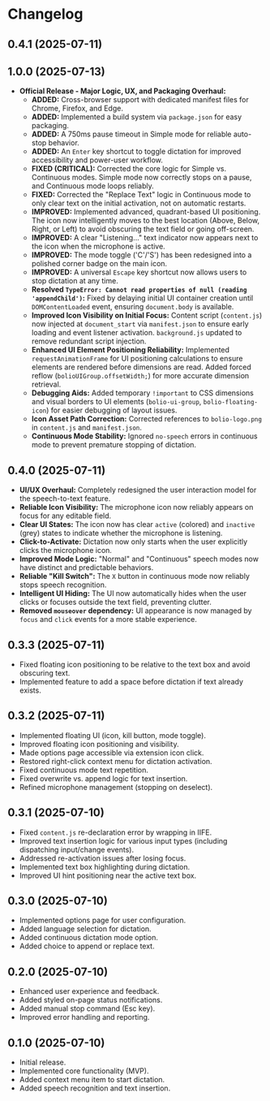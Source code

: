 # Changelog

## 0.4.1 (2025-07-11)

## 1.0.0 (2025-07-13)

*   **Official Release - Major Logic, UX, and Packaging Overhaul:**
    *   **ADDED:** Cross-browser support with dedicated manifest files for Chrome, Firefox, and Edge.
    *   **ADDED:** Implemented a build system via `package.json` for easy packaging.
    *   **ADDED:** A 750ms pause timeout in Simple mode for reliable auto-stop behavior.
    *   **ADDED:** An `Enter` key shortcut to toggle dictation for improved accessibility and power-user workflow.
    *   **FIXED (CRITICAL):** Corrected the core logic for Simple vs. Continuous modes. Simple mode now correctly stops on a pause, and Continuous mode loops reliably.
    *   **FIXED:** Corrected the "Replace Text" logic in Continuous mode to only clear text on the initial activation, not on automatic restarts.
    *   **IMPROVED:** Implemented advanced, quadrant-based UI positioning. The icon now intelligently moves to the best location (Above, Below, Right, or Left) to avoid obscuring the text field or going off-screen.
    *   **IMPROVED:** A clear "Listening..." text indicator now appears next to the icon when the microphone is active.
    *   **IMPROVED:** The mode toggle ('C'/'S') has been redesigned into a polished corner badge on the main icon.
    *   **IMPROVED:** A universal `Escape` key shortcut now allows users to stop dictation at any time.
    *   **Resolved `TypeError: Cannot read properties of null (reading 'appendChild')`:** Fixed by delaying initial UI container creation until `DOMContentLoaded` event, ensuring `document.body` is available.
    *   **Improved Icon Visibility on Initial Focus:** Content script (`content.js`) now injected at `document_start` via `manifest.json` to ensure early loading and event listener activation. `background.js` updated to remove redundant script injection.
    *   **Enhanced UI Element Positioning Reliability:** Implemented `requestAnimationFrame` for UI positioning calculations to ensure elements are rendered before dimensions are read. Added forced reflow (`bolioUIGroup.offsetWidth;`) for more accurate dimension retrieval.
    *   **Debugging Aids:** Added temporary `!important` to CSS dimensions and visual borders to UI elements (`bolio-ui-group`, `bolio-floating-icon`) for easier debugging of layout issues.
    *   **Icon Asset Path Correction:** Corrected references to `bolio-logo.png` in `content.js` and `manifest.json`.
    *   **Continuous Mode Stability:** Ignored `no-speech` errors in continuous mode to prevent premature stopping of dictation.

## 0.4.0 (2025-07-11)

*   **UI/UX Overhaul:** Completely redesigned the user interaction model for the speech-to-text feature.
*   **Reliable Icon Visibility:** The microphone icon now reliably appears on focus for any editable field.
*   **Clear UI States:** The icon now has clear `active` (colored) and `inactive` (grey) states to indicate whether the microphone is listening.
*   **Click-to-Activate:** Dictation now only starts when the user explicitly clicks the microphone icon.
*   **Improved Mode Logic:** "Normal" and "Continuous" speech modes now have distinct and predictable behaviors.
*   **Reliable "Kill Switch":** The `X` button in continuous mode now reliably stops speech recognition.
*   **Intelligent UI Hiding:** The UI now automatically hides when the user clicks or focuses outside the text field, preventing clutter.
*   **Removed `mouseover` dependency:** UI appearance is now managed by `focus` and `click` events for a more stable experience.

## 0.3.3 (2025-07-11)

*   Fixed floating icon positioning to be relative to the text box and avoid obscuring text.
*   Implemented feature to add a space before dictation if text already exists.

## 0.3.2 (2025-07-11)

*   Implemented floating UI (icon, kill button, mode toggle).
*   Improved floating icon positioning and visibility.
*   Made options page accessible via extension icon click.
*   Restored right-click context menu for dictation activation.
*   Fixed continuous mode text repetition.
*   Fixed overwrite vs. append logic for text insertion.
*   Refined microphone management (stopping on deselect).

## 0.3.1 (2025-07-10)

*   Fixed `content.js` re-declaration error by wrapping in IIFE.
*   Improved text insertion logic for various input types (including dispatching input/change events).
*   Addressed re-activation issues after losing focus.
*   Implemented text box highlighting during dictation.
*   Improved UI hint positioning near the active text box.


## 0.3.0 (2025-07-10)

*   Implemented options page for user configuration.
*   Added language selection for dictation.
*   Added continuous dictation mode option.
*   Added choice to append or replace text.

## 0.2.0 (2025-07-10)

*   Enhanced user experience and feedback.
*   Added styled on-page status notifications.
*   Added manual stop command (Esc key).
*   Improved error handling and reporting.

## 0.1.0 (2025-07-10)

*   Initial release.
*   Implemented core functionality (MVP).
*   Added context menu item to start dictation.
*   Added speech recognition and text insertion.
